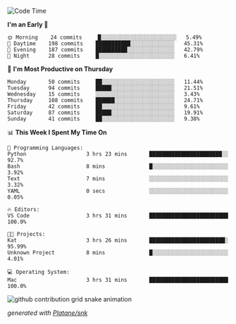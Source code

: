 <!--START_SECTION:waka-->
![Code Time](http://img.shields.io/badge/Code%20Time-200%20hrs%2022%20mins-blue)

**I'm an Early 🐤** 

```text
🌞 Morning    24 commits     █░░░░░░░░░░░░░░░░░░░░░░░░   5.49% 
🌆 Daytime    198 commits    ███████████░░░░░░░░░░░░░░   45.31% 
🌃 Evening    187 commits    ██████████░░░░░░░░░░░░░░░   42.79% 
🌙 Night      28 commits     █░░░░░░░░░░░░░░░░░░░░░░░░   6.41%

```
📅 **I'm Most Productive on Thursday** 

```text
Monday       50 commits     ██░░░░░░░░░░░░░░░░░░░░░░░   11.44% 
Tuesday      94 commits     █████░░░░░░░░░░░░░░░░░░░░   21.51% 
Wednesday    15 commits     ░░░░░░░░░░░░░░░░░░░░░░░░░   3.43% 
Thursday     108 commits    ██████░░░░░░░░░░░░░░░░░░░   24.71% 
Friday       42 commits     ██░░░░░░░░░░░░░░░░░░░░░░░   9.61% 
Saturday     87 commits     █████░░░░░░░░░░░░░░░░░░░░   19.91% 
Sunday       41 commits     ██░░░░░░░░░░░░░░░░░░░░░░░   9.38%

```


📊 **This Week I Spent My Time On** 

```text
💬 Programming Languages: 
Python                   3 hrs 23 mins       ███████████████████████░░   92.7% 
Bash                     8 mins              █░░░░░░░░░░░░░░░░░░░░░░░░   3.92% 
Text                     7 mins              ░░░░░░░░░░░░░░░░░░░░░░░░░   3.32% 
YAML                     0 secs              ░░░░░░░░░░░░░░░░░░░░░░░░░   0.05%

🔥 Editors: 
VS Code                  3 hrs 31 mins       █████████████████████████   100.0%

🐱‍💻 Projects: 
Kat                      3 hrs 26 mins       ████████████████████████░   95.99% 
Unknown Project          8 mins              █░░░░░░░░░░░░░░░░░░░░░░░░   4.01%

💻 Operating System: 
Mac                      3 hrs 31 mins       █████████████████████████   100.0%

```


<!--END_SECTION:waka-->


<!--Snake Game-->
![github contribution grid snake animation](https://raw.githubusercontent.com/viggo-gascou/viggo-gascou/output/github-contribution-grid-snake.svg)

_generated with [Platane/snk](https://github.com/Platane/snk)_
<!--Snake Game-->

